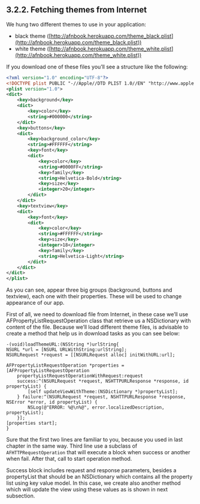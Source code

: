 ## 3.2.2. Fetching themes from Internet
We hung two different themes to use in your application:  

* black theme ([http://afnbook.herokuapp.com/theme_black.plist](http://afnbook.herokuapp.com/theme_black.plist))
* white theme ([http://afnbook.herokuapp.com/theme_white.plist](http://afnbook.herokuapp.com/theme_white.plist))  

If you download one of these files you’ll see a structure like the following:  
  
```xml  
<?xml version="1.0" encoding="UTF-8"?>  
<!DOCTYPE plist PUBLIC "-//Apple//DTD PLIST 1.0//EN" "http://www.apple.com/DTDs/PropertyList-1.0.dtd">    
<plist version="1.0">  
<dict>  
	<key>background</key>  
	<dict>  
		<key>color</key>  
		<string>#000000</string>  
	</dict>  
	<key>buttons</key>  
	<dict>  
		<key>background_color</key>  
		<string>#FFFFFF</string>  
		<key>font</key>  
		<dict>  
			<key>color</key>  
			<string>#0000FF</string>  
			<key>family</key>  
			<string>Helvetica-Bold</string>  
			<key>size</key>  
			<integer>20</integer>  
		</dict>  
	</dict>  
	<key>textview</key>  
	<dict>  
		<key>font</key>  
		<dict>  
			<key>color</key>  
			<string>#FFFFFF</string>  
			<key>size</key>    
			<integer>18</integer>  
			<key>family</key>    
			<string>Helvetica-Light</string>    
		</dict>    
	</dict>    
</dict>    
</plist>    
```

As you can see, appear three big groups (background, buttons and textview), each one with their properties. These will be used to change appearance of our app.  

First of all, we need to download file from Internet, in these case we’ll use AFPropertyListRequestOperation class that retrieve us a NSDictionary with content of the file. Because we’ll load different theme files, is advisable to create a method that help us in download tasks as you can see below:  

```obj-c  
-(void)loadThemeURL:(NSString *)urlString{  
NSURL *url = [NSURL URLWithString:urlString];  NSURLRequest *request = [[NSURLRequest alloc] initWithURL:url];  
AFPropertyListRequestOperation *properties = [AFPropertyListRequestOperation  
	propertyListRequestOperationWithRequest:request  
	success:^(NSURLRequest *request, NSHTTPURLResponse *response, id propertyList) {  
		[self updateViewWithTheme:(NSDictionary *)propertyList];  
	} failure:^(NSURLRequest *request, NSHTTPURLResponse *response, NSError *error, id propertyList) {  
		NSLog(@"ERROR: %@\n%@", error.localizedDescription, propertyList);  
	}];  
[properties start];  
}  
```  

Sure that the first two lines are familiar to you, because you used in last chapter in the same way. Third line use a subclass of  `AFHTTPRequestOperation` that will execute a block when success or another when fail. After that, call to start operation method.  

Success block includes request and response parameters, besides a propertyList that should be an NSDictionary which contains all the property list using key value model.In this case, we create also another method which will update the view using these values as is shown in next subsection.